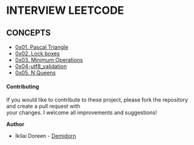 # INTERVIEW LEETCODE
## CONCEPTS
- [0x01. Pascal Triangle](https://github.com/Demidorn/alx-interview/tree/main/0x00-pascal_triangle)
- [0x02. Lock boxes](https://github.com/Demidorn/alx-interview/tree/main/0x01-lockboxes)
- [0x03. Minimum Operations](https://github.com/Demidorn/alx-interview/tree/main/0x02-minimum_operations)
- [0x04-utf8_validation](https://github.com/Demidorn/alx-interview/tree/main/0x04-utf8_validation)
- [0x05. N Queens](https://github.com/Demidorn/alx-interview/tree/main/0x05-nqueens)

#### **Contributing** <br>
If you would like to contribute to these project, please fork the repository and create a pull request with <br>your changes. I welcome all improvements and suggestions!

**Author**
* Ikilai Doreen - [Demidorn](https://github.com/Demidorn)